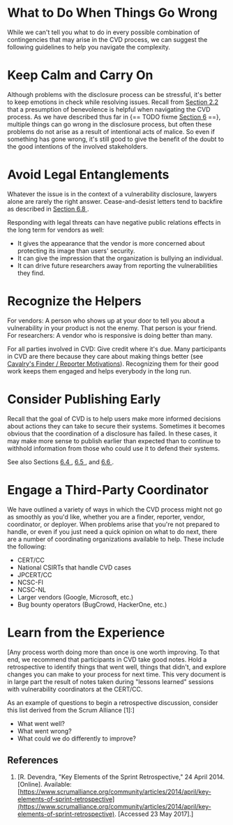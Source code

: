 # What to Do When Things Go Wrong

While we can't tell you what to do in every possible combination of
contingencies that may arise in the CVD process, we can suggest the
following guidelines to help you navigate the complexity.

# Keep Calm and Carry On
Although problems with the disclosure process can be stressful, it's
better to keep emotions in check while resolving issues. Recall from
[Section 2.2](2.2.-Presume-Benevolence_47677452.md) that a presumption
of benevolence is helpful when navigating the CVD process. As we have
described thus far in {== TODO fixme [Section 6](6.-Troubleshooting-CVD_47677482.md) ==},
multiple things can go wrong in the disclosure process, but often these
problems do not arise as a result of intentional acts of malice. So even
if something has gone wrong, it's still good to give the benefit of the
doubt to the good intentions of the involved stakeholders.

# Avoid Legal Entanglements
Whatever the issue is in the context of a vulnerability disclosure,
lawyers alone are rarely the right answer. Cease-and-desist letters tend
to backfire as described in [Section 6.8 ](hype).

Responding with legal threats can have negative public relations effects
in the long term for vendors as well:

-   It gives the appearance that the vendor is more concerned about
    protecting its image than users' security.
-   It can give the impression that the organization is bullying an
    individual.
-   It can drive future researchers away from reporting the
    vulnerabilities they find.

# Recognize the Helpers
For vendors: A person who shows up at your door to tell you about a
vulnerability in your product is not the enemy. That person is your
friend.
For researchers: A vendor who is responsive is doing better than many.

For all parties involved in CVD: Give credit where it's due. Many
participants in CVD are there because they care about making things
better (see [Cavalry's Finder / Reporter
Motivations](https://www.iamthecavalry.org/motivations/)). Recognizing them for their good work keeps them
engaged and helps everybody in the long run.

# Consider Publishing Early
Recall that the goal of CVD is to help users make more informed
decisions about actions they can take to secure their systems. Sometimes
it becomes obvious that the coordination of a disclosure has failed. In
these cases, it may make more sense to publish earlier than expected
than to continue to withhold information from those who could use it to
defend their systems.

See also Sections
[6.4 ](leaks),
[6.5 ](independent_discovery), and
[6.6 ](active_exploitation).

# Engage a Third-Party Coordinator
We have outlined a variety of ways in which the CVD process might not go
as smoothly as you'd like, whether you are a finder, reporter, vendor,
coordinator, or deployer. When problems arise that you're not prepared
to handle, or even if you just need a quick opinion on what to do next,
there are a number of coordinating organizations available to help.
These include the following:

-   CERT/CC
-   National CSIRTs that handle CVD cases
-   JPCERT/CC
-   NCSC-FI
-   NCSC-NL
-   Larger vendors (Google, Microsoft, etc.)
-   Bug bounty operators (BugCrowd, HackerOne, etc.)

# Learn from the Experience
[Any process worth doing more than once is one worth improving. To that
end, we recommend that participants in CVD take good notes. Hold a
retrospective to identify things that went well, things that didn't,
and explore changes you can make to your process for next time. This
very document is in large part the result of notes taken during
"lessons learned" sessions with vulnerability coordinators at the
CERT/CC.

As an example of questions to begin a retrospective discussion, consider
this list derived from the Scrum Alliance
\[1\]:]
-   What went well?
-   What went wrong?
-   What could we do differently to improve?
    




## References
1.  [R. Devendra, "Key Elements of the Sprint Retrospective," 24
    April 2014. \[Online\]. Available:
    [https://www.scrumalliance.org/community/articles/2014/april/key-elements-of-sprint-retrospective](https://www.scrumalliance.org/community/articles/2014/april/key-elements-of-sprint-retrospective). \[Accessed 23 May
    2017\].]
